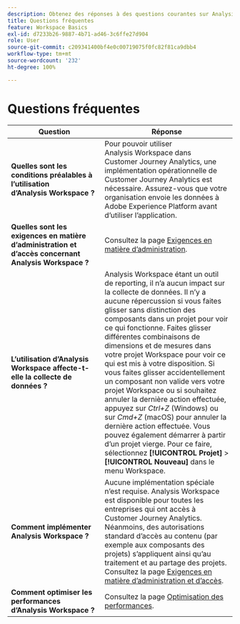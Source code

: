 ```yaml
---
description: Obtenez des réponses à des questions courantes sur Analysis Workspace.
title: Questions fréquentes
feature: Workspace Basics
exl-id: d7233b26-9887-4b71-ad46-3c6ffe27d904
role: User
source-git-commit: c209341400bf4e0c00719075f0fc82f81ca9dbb4
workflow-type: tm+mt
source-wordcount: '232'
ht-degree: 100%

---
```


# Questions fréquentes

| Question | Réponse |
|--- |--- |
| **Quelles sont les conditions préalables à l’utilisation d’Analysis Workspace ?** | Pour pouvoir utiliser Analysis Workspace dans Customer Journey Analytics, une implémentation opérationnelle de Customer Journey Analytics est nécessaire. Assurez-vous que votre organisation envoie les données à Adobe Experience Platform avant d’utiliser l’application. |
| **Quelles sont les exigences en matière d’administration et d’accès concernant Analysis Workspace ?** | Consultez la page [Exigences en matière d’administration](/help/analysis-workspace/workspace-faq/frequently-asked-questions-analysis-workspace.md). |
| **L’utilisation d’Analysis Workspace affecte-t-elle la collecte de données ?** | Analysis Workspace étant un outil de reporting, il n’a aucun impact sur la collecte de données. Il n’y a aucune répercussion si vous faites glisser sans distinction des composants dans un projet pour voir ce qui fonctionne. Faites glisser différentes combinaisons de dimensions et de mesures dans votre projet Workspace pour voir ce qui est mis à votre disposition. Si vous faites glisser accidentellement un composant non valide vers votre projet Workspace ou si souhaitez annuler la dernière action effectuée, appuyez sur *Ctrl+Z* (Windows) ou sur *Cmd+Z* (macOS) pour annuler la dernière action effectuée. Vous pouvez également démarrer à partir d’un projet vierge. Pour ce faire, sélectionnez **[!UICONTROL Projet]** > **[!UICONTROL Nouveau]** dans le menu Workspace. |
| **Comment implémenter Analysis Workspace ?** | Aucune implémentation spéciale n’est requise. Analysis Workspace est disponible pour toutes les entreprises qui ont accès à Customer Journey Analytics. Néanmoins, des autorisations standard d’accès au contenu (par exemple aux composants des projets) s’appliquent ainsi qu’au traitement et au partage des projets. Consultez la page [Exigences en matière d’administration et d’accès](/help/analysis-workspace/workspace-faq/frequently-asked-questions-analysis-workspace.md). |
| **Comment optimiser les performances d’Analysis Workspace ?** | Consultez la page [Optimisation des performances](/help/technotes/optimizing-performance.md). |
